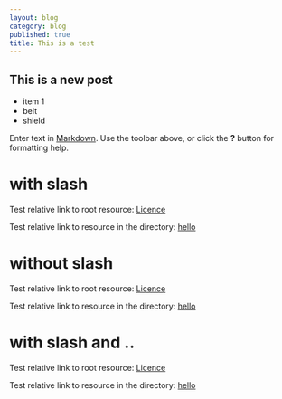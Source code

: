 ```yaml
---
layout: blog
category: blog
published: true
title: This is a test
---
```


## This is a new post

- item 1
- belt
- shield

Enter text in [Markdown](http://daringfireball.net/projects/markdown/). Use the toolbar above, or click the **?** button for formatting help.

# with slash
Test relative link to root resource:
[Licence](/LICENCE.md)

Test relative link to resource in the directory:
[hello](/2013-06-16-hello-again.md)

# without slash
Test relative link to root resource:
[Licence](LICENCE.md)

Test relative link to resource in the directory:
[hello](2013-06-16-hello-again.md)

# with slash and ..
Test relative link to root resource:
[Licence](/../LICENCE.md)

Test relative link to resource in the directory:
[hello](/../2013-06-16-hello-again.md)
